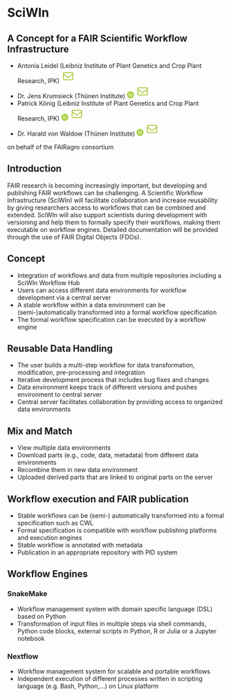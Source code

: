 # SciWIn
## A Concept for a FAIR Scientific Workflow Infrastructure

- Antonia Leidel (Leibniz Institute of Plant Genetics and Crop Plant Research, IPK) [![E-Mail](./assets/mail.svg)](mailto:leidel@ipk-gatersleben.de)
- Dr. Jens Krumsieck (Thünen Institute) [![ORCID: 0000-0001-6242-5846](./assets/orcid.png)](https://orcid.org/0000-0001-6242-5846) [![E-Mail](./assets/mail.svg)](mailto:jens.krumsieck@thuenen.de)
- Patrick König (Leibniz Institute of Plant Genetics and Crop Plant Research, IPK) [![ORCID: 0000-0002-8948-6793](./assets/orcid.png)](https://orcid.org/0000-0002-8948-6793) [![E-Mail](./assets/mail.svg)](mailto:koenig@ipk-gatersleben.de)
- Dr. Harald von Waldow (Thünen Institute) [![ORCID: 0000-0003-4800-2833](./assets/orcid.png)](https://orcid.org/0000-0003-4800-2833) [![E-Mail](./assets/mail.svg)](mailto:harald.vonwaldow@thuenen.de)

on behalf of the FAIRagro consortium


## Introduction

FAIR research is becoming increasingly important, but developing and publishing FAIR workflows can be challenging. A Scientific Workflow Infrastructure (SciWIn) will facilitate collaboration and increase reusability by giving researchers access to workflows that can be combined and extended. SciWIn will also support scientists during development with versioning and help them to formally specify their workflows, making them executable on workflow engines. Detailed documentation will be provided through the use of FAIR Digital Objects (FDOs). 
 

## Concept
- Integration of workflows and data from multiple repositories including a SciWIn Workflow Hub
- Users can access different data environments for workflow development via a central server 
- A stable workflow within a data environment can be (semi-)automatically transformed into a formal workflow specification
- The formal workflow specification can be executed by a workflow engine

## Reusable Data Handling
- The user builds a multi-step workflow for data transformation, modification, pre-processing and integration 
- Iterative development process that includes bug fixes and changes
- Data environment keeps track of different versions and pushes environment to central server
- Central server facilitates collaboration by providing access to organized data environments

## Mix and Match
- View multiple data environments
- Download parts (e.g., code, data, metadata) from different data environments
- Recombine them in new data environment
- Uploaded derived parts that are linked to original parts on the server


## Workflow execution and FAIR publication
- Stable workflows can be (semi-) automatically transformed into a formal specification such as CWL
- Formal specification is compatible with workflow publishing platforms and execution engines 
- Stable workflow is annotated with metadata
- Publication in an appropriate repository with PID system

## Workflow Engines
### SnakeMake
- Workflow management system with domain specific language (DSL) based on Python
- Transformation of input files in multiple steps via shell commands, Python code blocks, external scripts in Python, R or Julia or a Jupyter notebook

### Nextflow
- Workflow management system for scalable and portable workflows
- Independent execution of different processes written in scripting language (e.g. Bash, Python,...) on Linux platform 
